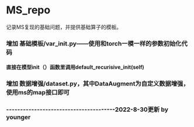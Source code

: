 # MS_repo
记录MS复现的基础问题，并提供基础算子的模板。

### 增加 基础模板/var_init.py——使用和torch一模一样的参数初始化代码
#### 直接在模型init（）函数里调用default_recurisive_init(self)
### 增加 数据增强/dataset.py，其中DataAugment为自定义数据增强，使用ms的map接口即可
### ---------------------------------------2022-8-30更新 by younger

